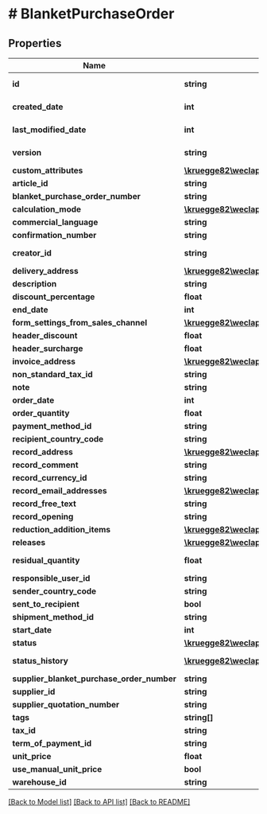 # # BlanketPurchaseOrder

## Properties

Name | Type | Description | Notes
------------ | ------------- | ------------- | -------------
**id** | **string** |  | [optional] [readonly]
**created_date** | **int** |  | [optional] [readonly]
**last_modified_date** | **int** |  | [optional] [readonly]
**version** | **string** |  | [optional] [readonly]
**custom_attributes** | [**\kruegge82\weclapp\Model\CustomAttribute[]**](CustomAttribute.md) |  | [optional]
**article_id** | **string** |  | [optional]
**blanket_purchase_order_number** | **string** |  | [optional]
**calculation_mode** | [**\kruegge82\weclapp\Model\SpecialCalculationMode**](SpecialCalculationMode.md) |  | [optional]
**commercial_language** | **string** |  | [optional]
**confirmation_number** | **string** |  | [optional]
**creator_id** | **string** |  | [optional] [readonly]
**delivery_address** | [**\kruegge82\weclapp\Model\RecordAddress**](RecordAddress.md) |  | [optional]
**description** | **string** |  | [optional]
**discount_percentage** | **float** |  | [optional]
**end_date** | **int** |  | [optional]
**form_settings_from_sales_channel** | [**\kruegge82\weclapp\Model\DistributionChannel**](DistributionChannel.md) |  | [optional]
**header_discount** | **float** |  | [optional]
**header_surcharge** | **float** |  | [optional]
**invoice_address** | [**\kruegge82\weclapp\Model\RecordAddress**](RecordAddress.md) |  | [optional]
**non_standard_tax_id** | **string** |  | [optional]
**note** | **string** |  | [optional]
**order_date** | **int** |  | [optional]
**order_quantity** | **float** |  | [optional]
**payment_method_id** | **string** |  | [optional]
**recipient_country_code** | **string** |  | [optional]
**record_address** | [**\kruegge82\weclapp\Model\RecordAddress**](RecordAddress.md) |  | [optional]
**record_comment** | **string** |  | [optional]
**record_currency_id** | **string** |  | [optional]
**record_email_addresses** | [**\kruegge82\weclapp\Model\EmailAddresses**](EmailAddresses.md) |  | [optional]
**record_free_text** | **string** |  | [optional]
**record_opening** | **string** |  | [optional]
**reduction_addition_items** | [**\kruegge82\weclapp\Model\ReductionAdditionItem[]**](ReductionAdditionItem.md) |  | [optional]
**releases** | [**\kruegge82\weclapp\Model\Releases[]**](Releases.md) |  | [optional]
**residual_quantity** | **float** |  | [optional] [readonly]
**responsible_user_id** | **string** |  | [optional]
**sender_country_code** | **string** |  | [optional]
**sent_to_recipient** | **bool** |  | [optional]
**shipment_method_id** | **string** |  | [optional]
**start_date** | **int** |  | [optional]
**status** | [**\kruegge82\weclapp\Model\BlanketPurchaseOrderStatusType**](BlanketPurchaseOrderStatusType.md) |  | [optional]
**status_history** | [**\kruegge82\weclapp\Model\BlanketPurchaseOrderStatusHistory[]**](BlanketPurchaseOrderStatusHistory.md) |  | [optional] [readonly]
**supplier_blanket_purchase_order_number** | **string** |  | [optional]
**supplier_id** | **string** |  | [optional]
**supplier_quotation_number** | **string** |  | [optional]
**tags** | **string[]** |  | [optional]
**tax_id** | **string** |  | [optional]
**term_of_payment_id** | **string** |  | [optional]
**unit_price** | **float** |  | [optional]
**use_manual_unit_price** | **bool** |  | [optional]
**warehouse_id** | **string** |  | [optional]

[[Back to Model list]](../../README.md#models) [[Back to API list]](../../README.md#endpoints) [[Back to README]](../../README.md)
